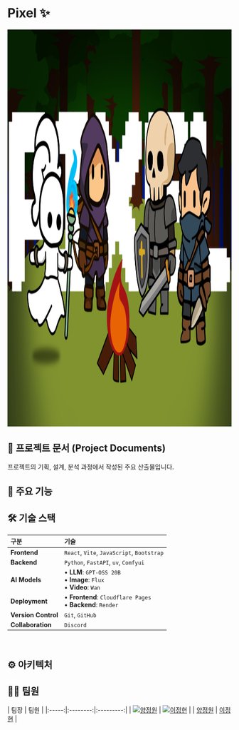 # Pixel ✨

<img width="1717" height="890" alt="image" src="./images/pixel.webp" />

## 📂 프로젝트 문서 (Project Documents)
프로젝트의 기획, 설계, 분석 과정에서 작성된 주요 산출물입니다.

## 🚀 주요 기능


## 🛠️ 기술 스택

| 구분 | 기술 |
| :--- | :--- |
| **Frontend** | `React`, `Vite`, `JavaScript`, `Bootstrap` |
| **Backend** | `Python`, `FastAPI`, `uv`, `Comfyui` |
| **AI Models** | • **LLM**: `GPT-OSS 20B`<br>• **Image**: `Flux`<br>• **Video**: `Wan` |
| **Deployment** | • **Frontend**: `Cloudflare Pages`<br>• **Backend**: `Render` |
| **Version Control** | `Git`, `GitHub` |
| **Collaboration** | `Discord` |

<br>

## ⚙️ 아키텍처


## 🧑‍💻 팀원
| 팀장 | 팀원 |
|:-----:|:--------:|:---------:|
| [<img src="https://github.com/Yangjeongwon1133.png" width="80" alt="양정원"/>](https://github.com/Yangjeongwon1133) | [<img src="https://github.com/junghyun3369.png" width="80" alt="이정현"/>](https://github.com/junghyun3369)  |
| [양정원](https://github.com/Yangjeongwon1133) | [이정현](https://github.com/junghyun3369) |
